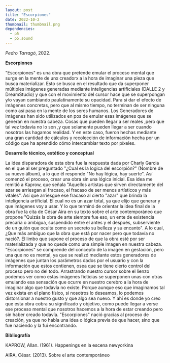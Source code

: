 ```yaml
---
layout: post
title: "Escorpiones"
date: 2022-10-2
thumbnail: thumbnail.png
dependencies:
  - p5
  - p5.sound
---
```


<div id="div-sketch">
  <script type="text/javascript" src="sketch.js"></script>
</div>

_Pedro Tarragó_, 2022.

**Escorpiones**

"Escorpiones" es una obra que pretende emular el proceso mental que surge en la mente de unx creadorx a la hora de imaginar una pieza que busca materializar. Esto se busca en el resultado que da superponer múltiples imágenes generadas mediante inteligencias artificiales (DALLE 2 y DreamStudio) y que con el movimiento del cursor hace que se superpongan y/o vayan cambiando paulatinamente su opacidad. Para si dar el efecto de imágenes concretas, pero que al mismo tiempo, no terminan de ser ninguna como así pasa en la mente de los seres humanos. 
Los Generadores de imágenes han sido utilizados en pos de emular esas imágenes que se generan en nuestra cabeza. Cosas que pueden llegar a ser reales ,pero que tal vez todavía no lo son ,y que solamente pueden llegar a ser cuando nosotros las hagamos realidad. Y en este caso, fueron hechas mediante una gran cantidad de cálculos y recolección de información hecha por un código que ha aprendido cómo intercambiar texto por píxeles.

**Desarrollo técnico, estético y conceptual**

La idea disparadora de esta obra fue la respuesta dada por Charly Garcia en el que al ser preguntado "¿Cual es la logica del escorpión?" (Nombre de su nuevo álbum), a lo que él responde "No hay lógica, hay suerte". Así comenzó el proceso, crear una obra sin una lógica inicial. Esa idea me remitió a Kaprow, que señala "Aquellos artistas que sirven directamente del azar se arriesgan al fracaso, el fracaso de ser menos artísticos y más vitales". Así que arriesgue ese fracaso al cierto "azar" que brinda la inteligencia artificial. El cual no es un azar total, ya que elijo que generar y que imágenes voy a usar.
Y lo que terminó de orientar la idea final de la obra fue la cita de César Aira en su texto sobre el arte contemporáneo que propone "Quizás la obra de arte siempre fue eso, un ente de existencia precaria o ambigua, suspendido entre el antes y el después, subserviente de un guión que oculta como un secreto su belleza y su encanto". A lo cual, ¿Que más ambiguo que la obra que está por nacer pero que todavía no nació?. El limbo que supone el proceso de que la obra esté por ser materializada y que no quede como una simple imagen en nuestra cabeza.
"Escorpiones" se comprende del concepto de la imagen en gestación, pero una que no es mental, ya que se realizó mediante estos generadores de imágenes que juntan los parámetros dados por el usuario y con la información que estos contienen, osea que se tiene cierto control del proceso pero no del todo. Arrastrando nuestro cursor sobre el lienzo podemos ver como estas imágenes ficticias se superponen unas con otras emulando esa sensación que ocurre en nuestro cerebro a la hora de imaginar algo que todavía no existe. Porque aunque eso que imaginamos tal vez exista en el plano físico, si nosotros lo deseamos, lo podemos distorsionar a nuestro gusto y que algo sea nuevo. 
Y ahí es donde yo creo que esta obra cobra su significado y objetivo, como puede llegar a verse ese proceso mental que nosotros hacemos a la hora de estar creando pero sin haber creado todavía. "Escorpiones" nació gracias al proceso de creación, ya que no había una idea o lógica previa de que hacer, sino que fue naciendo y la fui encontrando.


**Bibliografía**

KAPROW, Allan. (1961). Happenings en la escena newyorkina

AIRA, César. (2013). Sobre el arte contemporáneo
